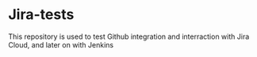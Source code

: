 # Jira-tests

This repository is used to test Github integration and interraction with Jira Cloud, and later on with Jenkins
